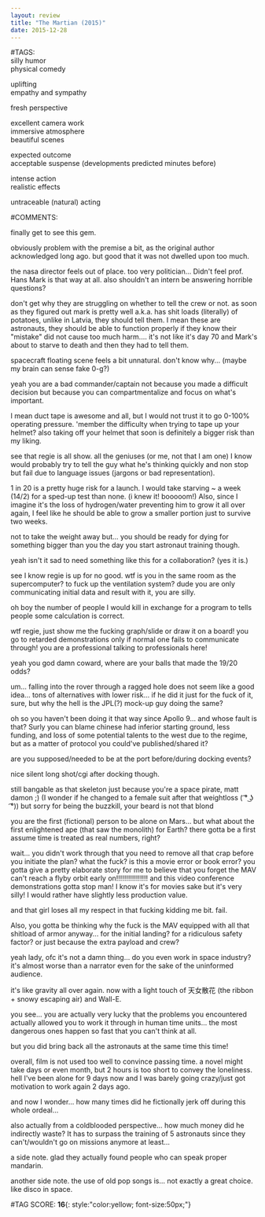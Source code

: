 ```yaml
---  
layout: review  
title: "The Martian (2015)"  
date: 2015-12-28  
---  
```

  
#TAGS:  
silly humor  
physical comedy  
  
uplifting  
empathy and sympathy  
  
fresh perspective  
  
excellent camera work  
immersive atmosphere  
beautiful scenes  
  
expected outcome  
acceptable suspense (developments predicted minutes before)  
  
intense action  
realistic effects  
  
untraceable (natural) acting  
  
#COMMENTS:  
  
finally get to see this gem.  
  
obviously problem with the premise a bit, as the original author acknowledged long ago. but good that it was not dwelled upon too much.  
  
the nasa director feels out of place. too very politician... Didn't feel prof. Hans Mark is that way at all. also shouldn't an intern be answering horrible questions?  
  
don't get why they are struggling on whether to tell the crew or not. as soon as they figured out mark is pretty well a.k.a. has shit loads (literally) of potatoes, unlike in Latvia, they should tell them. I mean these are astronauts, they should be able to function properly if they know their "mistake" did not cause too much harm.... it's not like it's day 70 and Mark's about to starve to death and then they had to tell them.  
  
spacecraft floating scene feels a bit unnatural. don't know why... (maybe my brain can sense fake 0-g?)  
  
yeah you are a bad commander/captain not because you made a difficult decision but because you can compartmentalize and focus on what's important.  
  
I mean duct tape is awesome and all, but I would not trust it to go 0-100% operating pressure. 'member the difficulty when trying to tape up your helmet? also taking off your helmet that soon is definitely a bigger risk than my liking.  
  
see that regie is all show. all the geniuses (or me, not that I am one) I know would probably try to tell the guy what he's thinking quickly and non stop but fail due to language issues (jargons or bad representation).  
  
1 in 20 is a pretty huge risk for a launch. I would take starving ~ a week (14/2) for a sped-up test than none. (i knew it! booooom!) Also, since I imagine it's the loss of hydrogen/water preventing him to grow it all over again, I feel like he should be able to grow a smaller portion just to survive two weeks.  
  
not to take the weight away but... you should be ready for dying for something bigger than you the day you start astronaut training though.  
  
yeah isn't it sad to need something like this for a collaboration? (yes it is.)  
  
see I know regie is up for no good. wtf is you in the same room as the supercomputer? to fuck up the ventilation system? dude you are only communicating initial data and result with it, you are silly.  
  
oh boy the number of people I would kill in exchange for a program to tells people some calculation is correct.  
  
wtf regie, just show me the fucking graph/slide or draw it on a board! you go to retarded demonstrations only if normal one fails to communicate through! you are a professional talking to professionals here!  
  
yeah you god damn coward, where are your balls that made the 19/20 odds?  
  
um... falling into the rover through a ragged hole does not seem like a good idea... tons of alternatives with lower risk... if he did it just for the fuck of it, sure, but why the hell is the JPL(?) mock-up guy doing the same?  
  
oh so you haven't been doing it that way since Apollo 9... and whose fault is that? Surly you can blame chinese had inferior starting ground, less funding, and loss of some potential talents to the west due to the regime, but as a matter of protocol you could've published/shared it?  
  
are you supposed/needed to be at the port before/during docking events?  
  
nice silent long shot/cgi after docking though.  
  
still bangable as that skeleton just because you're a space pirate, matt damon ;) (I wonder if he changed to a female suit after that weightloss ( ͡° ͜ʖ ͡°)) but sorry for being the buzzkill, your beard is not that blond  
  
you are the first (fictional) person to be alone on Mars... but what about the first enlightened ape (that saw the monolith) for Earth? there gotta be a first assume time is treated as real numbers, right?  
  
wait... you didn't work through that you need to remove all that crap before you initiate the plan? what the fuck? is this a movie error or book error? you gotta give a pretty elaborate story for me to believe that you forget the MAV can't reach a flyby orbit early on!!!!!!!!!!!!!!!! and this video conference demonstrations gotta stop man! I know it's for movies sake but it's very silly! I would rather have slightly less production value.  
  
and that girl loses all my respect in that fucking kidding me bit. fail.  
  
Also, you gotta be thinking why the fuck is the MAV equipped with all that shitload of armor anyway... for the initial landing? for a ridiculous safety factor? or just because the extra payload and crew?  
  
yeah lady, ofc it's not a damn thing... do you even work in space industry? it's almost worse than a narrator even for the sake of the uninformed audience.  
  
it's like gravity all over again. now with a light touch of 天女散花 (the ribbon + snowy escaping air) and Wall-E.  
  
you see... you are actually very lucky that the problems you encountered actually allowed you to work it through in human time units... the most dangerous ones happen so fast that you can't think at all.  
  
but you did bring back all the astronauts at the same time this time!  
  
overall, film is not used too well to convince passing time. a novel might take days or even month, but 2 hours is too short to convey the loneliness. hell I've been alone for 9 days now and I was barely going crazy/just got motivation to work again 2 days ago.  
  
and now I wonder... how many times did he fictionally jerk off during this whole ordeal...  
  
also actually from a coldblooded perspective... how much money did he indirectly waste? It has to surpass the training of 5 astronauts since they can't/wouldn't go on missions anymore at least...  
  
a side note. glad they actually found people who can speak proper mandarin.  
  
another side note. the use of old pop songs is... not exactly a great choice. like disco in space.  
  
  
  
  
  
#TAG SCORE: **16**{: style:"color:yellow; font-size:50px;"}  
